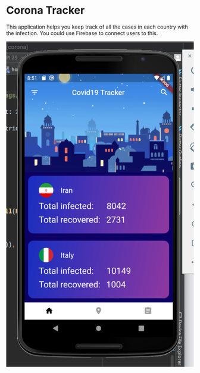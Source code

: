 # Corona Tracker

This application helps you keep track of all the cases in each country with the infection. You could use Firebase to connect users to this. 



<img src="screen.png" >

